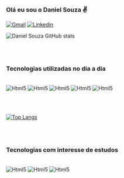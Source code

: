 

### Olá eu sou o Daniel Souza ✌️
[![Gmail](https://img.shields.io/badge/Gmail-D14836?style=for-the-badge&logo=gmail&logoColor=white)](mailto:daniegsouza4@gmail.com)
[![Linkedin](https://img.shields.io/badge/LinkedIn-0077B5?style=for-the-badge&logo=linkedin&logoColor=white)](https://www.linkedin.com/in/daniel-souza-a17b89199)

![Daniel Souza GitHub stats](https://github-readme-stats.vercel.app/api?username=Danielgsouza&show_icons=true&theme=merko)

<br/><br/>

### Tecnologias utilizadas no dia a dia 

<div style="display: inline-block"><br/>
    <img align="center" alt="Html5" src="https://img.shields.io/badge/HTML5-E34F26?style=for-the-badge&logo=html5&logoColor=white"></img>
    <img align="center" alt="Html5" src="https://img.shields.io/badge/CSS3-1572B6?style=for-the-badge&logo=css3&logoColor=white"></img>
    <img align="center" alt="Html5" src="https://img.shields.io/badge/JavaScript-F7DF1E?style=for-the-badge&logo=javascript&logoColor=black"></img>
    <img align="center" alt="Html5" src="https://img.shields.io/badge/GitHub-100000?style=for-the-badge&logo=github&logoColor=white"></img>
     <img align="center" alt="Html5" src="https://img.shields.io/badge/Bootstrap-563D7C?style=for-the-badge&logo=bootstrap&logoColor=white"></img>

</div>

<br/><br/>

[![Top Langs](https://github-readme-stats.vercel.app/api/top-langs/?username=anuraghazra&layout=compact)](https://github.com/anuraghazra/github-readme-stats)


<br/><br/>

### Tecnologias com interesse de estudos

<div style="display: inline-block"><br/>
    <img align="center" alt="Html5" src="https://img.shields.io/badge/Node.js-43853D?style=for-the-badge&logo=node.js&logoColor=white"></img>
    <img align="center" alt="Html5" src="https://img.shields.io/badge/MongoDB-4EA94B?style=for-the-badge&logo=mongodb&logoColor=white"></img>
    <img align="center" alt="Html5" src="https://img.shields.io/badge/React-20232A?style=for-the-badge&logo=react&logoColor=61DAFB"></img>
  
     

</div>
